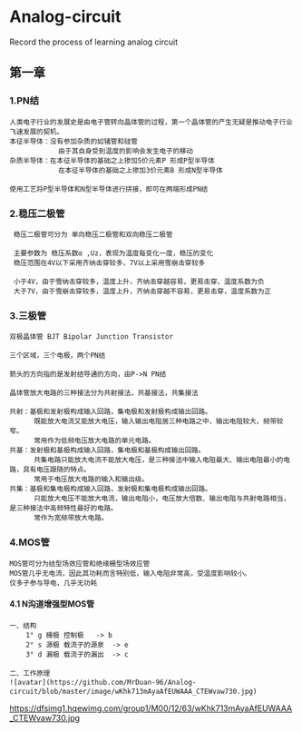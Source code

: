 # Analog-circuit
Record the process of learning analog circuit
## 第一章
### 1.PN结
    人类电子行业的发展史是由电子管转向晶体管的过程，第一个晶体管的产生无疑是推动电子行业飞速发展的契机。
    本征半导体：没有参加杂质的如锗管和硅管
                由于其自身受到温度的影响会发生电子的移动
    杂质半导体：在本征半导体的基础之上掺加5价元素P 形成P型半导体
                在本征半导体的基础之上掺加3价元素B 形成N型半导体
    
    使用工艺将P型半导体和N型半导体进行拼接，即可在两端形成PN结
    
 ### 2.稳压二极管
 
     稳压二极管可分为 单向稳压二极管和双向稳压二极管
     
     主要参数为 稳压系数α ,Uz，表现为温度每变化一度，稳压的变化
     稳压范围在4V以下采用齐纳击穿较多，7V以上采用雪崩击穿较多
     
     小于4V，由于雪纳击穿较多，温度上升，齐纳击穿越容易，更易击穿，温度系数为负
     大于7V，由于雪崩击穿较多，温度上升，齐纳击穿越不容易，更易击穿，温度系数为正
    
 
 ### 3.三极管
 
 
    双极晶体管 BJT Bipolar Junction Transistor
    
    三个区域，三个电极，两个PN结
    
    箭头的方向指的是发射结导通的方向，由P->N PN结
    
    晶体管放大电路的三种接法分为共射接法，共基接法，共集接法
    
    共射：基极和发射极构成输入回路，集电极和发射极构成输出回路。
          既能放大电流又能放大电压，输入输出电阻居三种电路之中，输出电阻较大，频带较窄。
          常用作为低频电压放大电路的单元电路。
    共基：发射极和基极构成输入回路，集电极和基极构成输出回路。
          共集电路只能放大电流不能放大电压，是三种接法中输入电阻最大、输出电阻最小的电路，具有电压跟随的特点。
          常用于电压放大电路的输入和输出级。
    共集：基极和集电极构成输入回路，发射极和集电极构成输出回路。
          只能放大电压不能放大电流，输出电阻小，电压放大倍数、输出电阻与共射电路相当，是三种接法中高频特性最好的电路。
          常作为宽频带放大电路。

 ### 4.MOS管
    MOS管可分为结型场效应管和绝缘栅型场效应管
    MOS管几乎无电流，因此其功耗而言特别低，输入电阻非常高，受温度影响较小。
    仅多子参与导电，几乎无功耗
    
 #### 4.1 N沟道增强型MOS管
    
    
    一、结构
        1° g 栅极 控制极   -> b
        2° s 源极 载流子的源泉  -> e
        3° d 漏极 载流子的漏出  -> c
    
    二、工作原理
    ![avatar](https://github.com/MrDuan-96/Analog-circuit/blob/master/image/wKhk713mAyaAfEUWAAA_CTEWvaw730.jpg)
https://dfsimg1.hqewimg.com/group1/M00/12/63/wKhk713mAyaAfEUWAAA_CTEWvaw730.jpg
        
 
 
